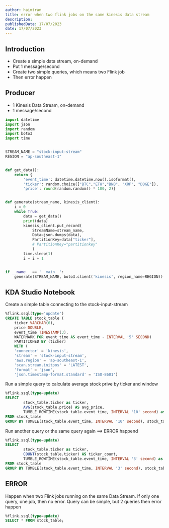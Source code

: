 ```yaml
---
author: haimtran
title: error when two flink jobs on the same kinesis data stream
description:
publishedDate: 17/07/2023
date: 17/07/2023
---
```


## Introduction

- Create a simple data stream, on-demand
- Put 1 message/second
- Create two simple queries, which means two Flink job
- Then error happen

## Producer

- 1 Kinesis Data Stream, on-demand
- 1 message/second

```py
import datetime
import json
import random
import boto3
import time


STREAM_NAME = "stock-input-stream"
REGION = "ap-southeast-1"


def get_data():
    return {
        'event_time': datetime.datetime.now().isoformat(),
        'ticker': random.choice(["BTC","ETH","BNB", "XRP", "DOGE"]),
        'price': round(random.random() * 100, 2)}


def generate(stream_name, kinesis_client):
    i = 0
    while True:
        data = get_data()
        print(data)
        kinesis_client.put_record(
            StreamName=stream_name,
            Data=json.dumps(data),
            PartitionKey=data["ticker"],
            # PartitionKey="partitionkey"
            )
        time.sleep(1)
        i = i + 1


if __name__ == '__main__':
    generate(STREAM_NAME, boto3.client('kinesis', region_name=REGION))
```

## KDA Studio Notebook

Create a simple table connecting to the stock-input-stream

```sql
%flink.ssql(type='update')
CREATE TABLE stock_table (
    ticker VARCHAR(6),
    price DOUBLE,
    event_time TIMESTAMP(3),
    WATERMARK FOR event_time AS event_time - INTERVAL '5' SECOND)
    PARTITIONED BY (ticker)
    WITH (
    'connector' = 'kinesis',
    'stream' = 'stock-input-stream',
    'aws.region' = 'ap-southeast-1',
    'scan.stream.initpos' = 'LATEST',
    'format' = 'json',
    'json.timestamp-format.standard' = 'ISO-8601')
```

Run a simple query to calculate average stock prive by ticker and window

```sql
%flink.ssql(type=update)
SELECT
        stock_table.ticker as ticker,
        AVG(stock_table.price) AS avg_price,
        TUMBLE_ROWTIME(stock_table.event_time, INTERVAL '10' second) as time_event
FROM stock_table
GROUP BY TUMBLE(stock_table.event_time, INTERVAL '10' second), stock_table.ticker;
```

Run another query or the same query again ==> ERROR happend

```sql
%flink.ssql(type=update)
SELECT
        stock_table.ticker as ticker,
        COUNT(stock_table.ticker) AS ticker_count,
        TUMBLE_ROWTIME(stock_table.event_time, INTERVAL '3' second) as time_event
FROM stock_table
GROUP BY TUMBLE(stock_table.event_time, INTERVAL '3' second), stock_table.ticker;
```

## ERROR

Happen when two Flink jobs running on the same Data Stream. If only one query, one job, then no error. Query can be simple, but 2 queries then error happen

```sql
%flink.ssql(type=update)
SELECT * FROM stock_table;
```
